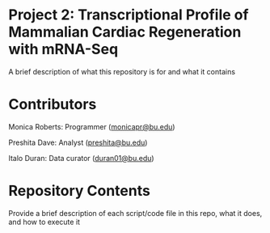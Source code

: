 # Project 2: Transcriptional Profile of Mammalian Cardiac Regeneration with mRNA-Seq

A brief description of what this repository is for and what it contains

# Contributors

Monica Roberts: Programmer (monicapr@bu.edu)

Preshita Dave: Analyst (preshita@bu.edu)

Italo Duran: Data curator (duran01@bu.edu)

# Repository Contents

Provide a brief description of each script/code file in this repo, what it does, and how to execute it
